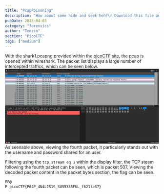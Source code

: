 ```yaml
---
title: "PcapPoisoning"
description: "How about some hide and seek heh?\r Download this file and find the flag."
pubDate: 2025-04-03
category: "forensics"
author: "Tenzin"
section: "PicoCTF"
tags: ["medium"]
---
```

With the shark1.pcapng provided within the [picoCTF site](https://play.picoctf.org/practice/challenge/362?page=1&search=pcap), the pcap is opened within wireshark. The packet list displays a large number of intercepted traffics, which can be seen below. 
![Pcappoisoning_1](images/picoctf/pcappoisoning/pcappoisoningimage.png)
As seenable above, viewing the fourth packet, it particularly stands out with the username and password shared for an user. 

Filtering using the `tcp.stream eq 1` within the display filter, the TCP steam following the fourth packet can be seen, which is packet 507. Viewing the decoded packet content in the packet bytes section, the flag can be seen.
```
ER@
P picoCTF{P64P_4N4L7S1S_SU55355FUL_f621fa37}
```